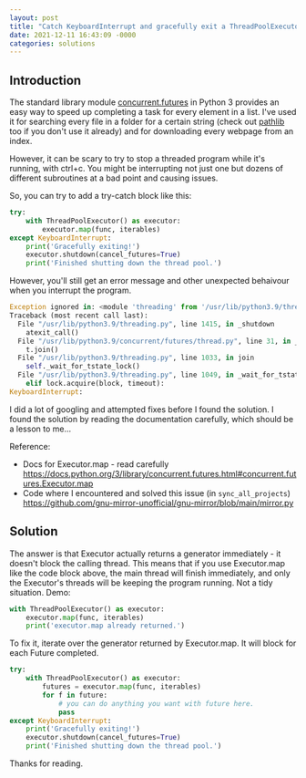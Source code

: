 ```yaml
---
layout: post
title: "Catch KeyboardInterrupt and gracefully exit a ThreadPoolExecutor in Python"
date: 2021-12-11 16:43:09 -0000
categories: solutions
---
```


## Introduction

The standard library module [concurrent.futures](https://docs.python.org/3/library/concurrent.futures.html) in Python 3 provides an easy way to speed up completing a task for every element in a list. I've used it for searching every file in a folder for a certain string (check out [pathlib](https://docs.python.org/3/library/pathlib.html) too if you don't use it already) and for downloading every webpage from an index.

However, it can be scary to try to stop a threaded program while it's running, with ctrl+c. You might be interrupting not just one but dozens of different subroutines at a bad point and causing issues.

So, you can try to add a try-catch block like this:

```py
try:
    with ThreadPoolExecutor() as executor:
        executor.map(func, iterables)
except KeyboardInterrupt:
    print('Gracefully exiting!')
    executor.shutdown(cancel_futures=True)
    print('Finished shutting down the thread pool.')
```

However, you'll still get an error message and other unexpected behaivour when you interrupt the program.

```py
Exception ignored in: <module 'threading' from '/usr/lib/python3.9/threading.py'>
Traceback (most recent call last):
  File "/usr/lib/python3.9/threading.py", line 1415, in _shutdown
    atexit_call()
  File "/usr/lib/python3.9/concurrent/futures/thread.py", line 31, in _python_exit
    t.join()
  File "/usr/lib/python3.9/threading.py", line 1033, in join
    self._wait_for_tstate_lock()
  File "/usr/lib/python3.9/threading.py", line 1049, in _wait_for_tstate_lock
    elif lock.acquire(block, timeout):
KeyboardInterrupt:

```

I did a lot of googling and attempted fixes before I found the solution. I found the solution by reading the documentation carefully, which should be a lesson to me...

Reference:
- Docs for Executor.map - read carefully <https://docs.python.org/3/library/concurrent.futures.html#concurrent.futures.Executor.map>
- Code where I encountered and solved this issue (in `sync_all_projects`) <https://github.com/gnu-mirror-unofficial/gnu-mirror/blob/main/mirror.py>

## Solution

The answer is that Executor actually returns a generator immediately - it doesn't block the calling thread. This means that if you use Executor.map like the code block above, the main thread will finish immediately, and only the Executor's threads will be keeping the program running. Not a tidy situation. Demo:

```py
with ThreadPoolExecutor() as executor:
    executor.map(func, iterables)
    print('executor.map already returned.')
```

To fix it, iterate over the generator returned by Executor.map. It will block for each Future completed.

```py
try:
    with ThreadPoolExecutor() as executor:
        futures = executor.map(func, iterables)
        for f in future:
            # you can do anything you want with future here.
            pass
except KeyboardInterrupt:
    print('Gracefully exiting!')
    executor.shutdown(cancel_futures=True)
    print('Finished shutting down the thread pool.')
```

Thanks for reading.
